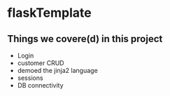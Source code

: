 # flaskTemplate
 
## Things we covere(d) in this project
* Login
* customer CRUD
* demoed the jinja2 language
* sessions
* DB connectivity

